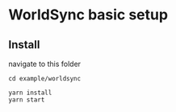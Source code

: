 # WorldSync basic setup

## Install

navigate to this folder

`cd example/worldsync`

```
yarn install
yarn start
```
